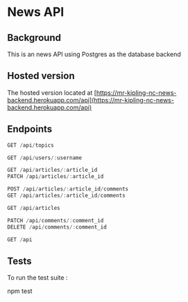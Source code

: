 # News API

## Background

This is an news API using Postgres as the database backend

## Hosted version

The hosted version located at  [https://mr-kipling-nc-news-backend.herokuapp.com/api](https://mr-kipling-nc-news-backend.herokuapp.com/api)


## Endpoints

```js
GET /api/topics

GET /api/users/:username

GET /api/articles/:article_id
PATCH /api/articles/:article_id

POST /api/articles/:article_id/comments
GET /api/articles/:article_id/comments

GET /api/articles

PATCH /api/comments/:comment_id
DELETE /api/comments/:comment_id

GET /api
```


## Tests

To run the test suite :

npm test

